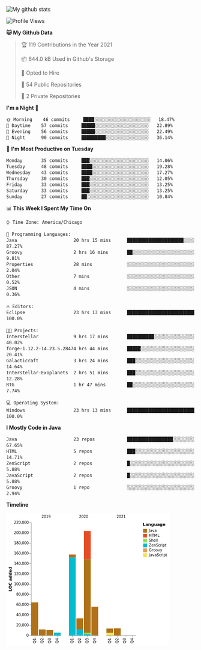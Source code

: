 ![My github stats](https://github-readme-stats.vercel.app/api?username=romvoid95&theme=gruvbox&include_all_commits=true&show_icons=true")

<!--START_SECTION:waka-->
![Profile Views](http://img.shields.io/badge/Profile%20Views-0-blue)

**🐱 My Github Data** 

> 🏆 119 Contributions in the Year 2021
 > 
> 📦 644.0 kB Used in Github's Storage 
 > 
> 💼 Opted to Hire
 > 
> 📜 54 Public Repositories 
 > 
> 🔑 2 Private Repositories  
 > 
**I'm a Night 🦉** 

```text
🌞 Morning    46 commits     ████░░░░░░░░░░░░░░░░░░░░░   18.47% 
🌆 Daytime    57 commits     █████░░░░░░░░░░░░░░░░░░░░   22.89% 
🌃 Evening    56 commits     █████░░░░░░░░░░░░░░░░░░░░   22.49% 
🌙 Night      90 commits     █████████░░░░░░░░░░░░░░░░   36.14%

```
📅 **I'm Most Productive on Tuesday** 

```text
Monday       35 commits     ███░░░░░░░░░░░░░░░░░░░░░░   14.06% 
Tuesday      48 commits     ████░░░░░░░░░░░░░░░░░░░░░   19.28% 
Wednesday    43 commits     ████░░░░░░░░░░░░░░░░░░░░░   17.27% 
Thursday     30 commits     ███░░░░░░░░░░░░░░░░░░░░░░   12.05% 
Friday       33 commits     ███░░░░░░░░░░░░░░░░░░░░░░   13.25% 
Saturday     33 commits     ███░░░░░░░░░░░░░░░░░░░░░░   13.25% 
Sunday       27 commits     ██░░░░░░░░░░░░░░░░░░░░░░░   10.84%

```


📊 **This Week I Spent My Time On** 

```text
⌚︎ Time Zone: America/Chicago

💬 Programming Languages: 
Java                     20 hrs 15 mins      █████████████████████░░░░   87.27% 
Groovy                   2 hrs 16 mins       ██░░░░░░░░░░░░░░░░░░░░░░░   9.81% 
Properties               28 mins             ░░░░░░░░░░░░░░░░░░░░░░░░░   2.04% 
Other                    7 mins              ░░░░░░░░░░░░░░░░░░░░░░░░░   0.52% 
JSON                     4 mins              ░░░░░░░░░░░░░░░░░░░░░░░░░   0.36%

🔥 Editors: 
Eclipse                  23 hrs 13 mins      █████████████████████████   100.0%

🐱‍💻 Projects: 
Interstellar             9 hrs 17 mins       ██████████░░░░░░░░░░░░░░░   40.02% 
forge-1.12.2-14.23.5.28474 hrs 44 mins       █████░░░░░░░░░░░░░░░░░░░░   20.41% 
Galacticraft             3 hrs 24 mins       ███░░░░░░░░░░░░░░░░░░░░░░   14.64% 
Interstellar-Exoplanets  2 hrs 51 mins       ███░░░░░░░░░░░░░░░░░░░░░░   12.28% 
RTG                      1 hr 47 mins        ██░░░░░░░░░░░░░░░░░░░░░░░   7.74%

💻 Operating System: 
Windows                  23 hrs 13 mins      █████████████████████████   100.0%

```

**I Mostly Code in Java** 

```text
Java                     23 repos            █████████████████░░░░░░░░   67.65% 
HTML                     5 repos             ███░░░░░░░░░░░░░░░░░░░░░░   14.71% 
ZenScript                2 repos             █░░░░░░░░░░░░░░░░░░░░░░░░   5.88% 
JavaScript               2 repos             █░░░░░░░░░░░░░░░░░░░░░░░░   5.88% 
Groovy                   1 repo              ░░░░░░░░░░░░░░░░░░░░░░░░░   2.94%

```


**Timeline**

![Chart not found](https://raw.githubusercontent.com/ROMVoid95/ROMVoid95/master/charts/bar_graph.png) 


<!--END_SECTION:waka-->
